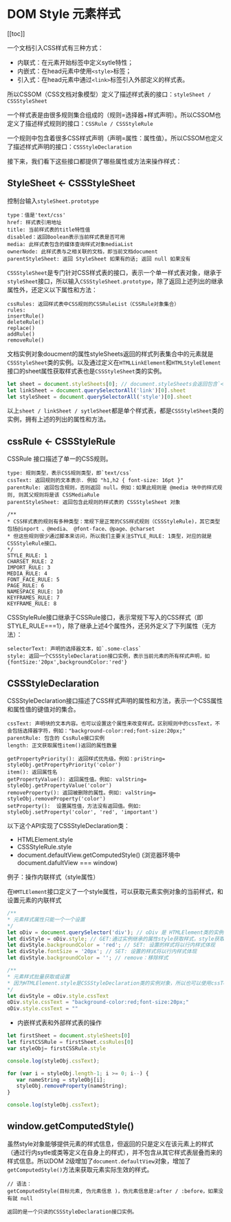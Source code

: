 # DOM Style 元素样式

[[toc]]

一个文档引入CSS样式有三种方式：
- 内联式：在元素开始标签中定义sytle特性；
- 内嵌式：在head元素中使用`<style>`标签；
- 引入式：在head元素中通过`<link>`标签引入外部定义的样式表。

所以CSSOM（CSS文档对象模型）定义了描述样式表的接口：`styleSheet / CSSStyleSheet`

一个样式表是由很多规则集合组成的（规则=选择器+样式声明）。所以CSSOM也定义了描述样式规则的接口：`CSSRule / CSSStyleRule`

一个规则中包含着很多CSS样式声明（声明=属性：属性值）。所以CSSOM也定义了描述样式声明的接口：`CSSStyleDeclaration`


接下来，我们看下这些接口都提供了哪些属性或方法来操作样式：

## StyleSheet <- CSSStyleSheet

控制台输入`styleSheet.prototype`

```
type：值是'text/css'
href: 样式表引用地址
title: 当前样式表的title特性值
disabled：返回Boolean表示当前样式表是否可用
media: 此样式表包含的媒体查询样式对象mediaList
ownerNode: 此样式表与之相关联的文档，即当前文档document
parentStyleSheet: 返回 StyleSheet 如果有的话; 返回 null 如果没有
```

`CSSStyleSheet`是专门针对CSS样式表的接口，表示一个单一样式表对象，继承于`styleSheet`接口，所以输入`CSSStyleSheet.prototype`，除了返回上述列出的继承属性外，还定义以下属性和方法：
```
cssRules: 返回样式表中CSS规则的CSSRuleList（CSSRule对象集合）
rules:
insertRule()
deleteRule()
replace()
addRule()
removeRule()
```
文档实例对象doucment的属性styleSheets返回的样式列表集合中的元素就是`CSSStyleSheet`类的实例。以及通过定义在`HTMLLinkElement`和`HTMLStyleElement`接口的sheet属性获取样式表也是`CSSStyleSheet`类的实例。
```js
let sheet = document.styleSheets[0]; // document.styleSheets会返回包含`<style>`元素和`rel="stylesheet"`的`<link>`元素引入的样式表。
let linkSheet = document.querySelectorAll('link')[0].sheet
let styleSheet = document.querySelectorAll('style')[0].sheet
```
以上`sheet / linkSheet / sytleSheet`都是单个样式表，都是`CSSStyleSheet`类的实例，拥有上述的列出的属性和方法。

## cssRule <- CSSStyleRule

CSSRule 接口描述了单一的CSS规则。
```
type: 规则类型，表示CSS规则类型，即`text/css`
cssText: 返回规则的文本表示. 例如 "h1,h2 { font-size: 16pt }"
parentRule: 返回包含规则，否则返回 null。例如：如果此规则是 @media 块中的样式规则, 则其父规则将是该 CSSMediaRule
parentStyleSheet: 返回包含此规则的样式表的 CSSStyleSheet 对象

/**
* CSS样式表的规则有多种类型：常规下是正常的CSS样式规则（CSSStyleRule)，其它类型包括@inport 、@media、 @font-face、@page、@charset
* 但这些规则很少通过脚本来访问，所以我们主要关注STYLE_RULE: 1类型，对应的就是CSSStyleRule接口。
*/
STYLE_RULE: 1
CHARSET_RULE: 2
IMPORT_RULE: 3
MEDIA_RULE: 4
FONT_FACE_RULE: 5
PAGE_RULE: 6
NAMESPACE_RULE: 10
KEYFRAMES_RULE: 7
KEYFRAME_RULE: 8
```
CSSStyleRule接口继承于CSSRule接口，表示常规下写入的CSS样式（即STYLE_RULE===1），除了继承上述4个属性外，还另外定义了下列属性（无方法）：
```
selectorText: 声明的选择器文本，如`.some-class`
style: 返回一个CSSStyleDeclaration接口实例，表示当前元素的所有样式声明，如{fontSize:'20px',backgroundColor:'red'}
```

## CSSStyleDeclaration

CSSStyleDeclaration接口描述了CSS样式声明的属性和方法，表示一个CSS属性和属性值的键值对的集合。

```
cssText: 声明块的文本内容。也可以设置这个属性来改变样式。区别规则中的cssText，不会包括选择器字符，例如："background-color:red;font-size:20px;"
parentRule: 包含的 CssRule接口实例
length: 正文获取属性item()返回的属性数量

getPropertyPriority(): 返回样式优先级。例如：priString= styleObj.getPropertyPriority('color')
item(): 返回属性名
getPropertyValue(): 返回属性值。例如: valString= styleObj.getPropertyValue('color')
removeProperty(): 返回被删除的属性。例如: valString= styleObj.removeProperty('color')
setProperty():  设置属性值，方法没有返回值。例如: styleObj.setProperty('color', 'red', 'important')
```

以下这个API实现了CSSStyleDeclaration类：
- HTMLElement.style
- CSSStyleRule.style
- document.defaultView.getComputedStyle() (浏览器环境中document.dafultView === window)

例子：操作内联样式（style属性）

在`HMTLElement`接口定义了一个style属性，可以获取元素实例对象的当前样式，和设置元素的内联样式
```js
/**
* 元素样式属性只能一个一个设置
*/
let oDiv = document.querySelector('div'); // oDiv 是 HTMLElement类的实例
let divStyle = oDiv.style; // GET:通过实例继承的属性style获取样式，style获取到的样式对象就是CSSStyleDeclaration类的实例对象
let divStyle.backgroundColor = 'red'; // SET: 设置的样式将以行内样式体现
let divStyle.fontSize = '20px'; // SET: 设置的样式将以行内样式体现
let divStyle.backgroundColor = ''; // remove：移除样式

/**
* 元素样式批量获取或设置
* 因为HTMLElement.style是CSSStyleDeclaration类的实例对象，所以也可以使用cssText批量获取或设置样式
*/
let divStyle = oDiv.style.cssText
oDiv.style.cssText = "background-color:red;font-size:20px;"
oDiv.style.cssText = ""
```
- 内嵌样式表和外部样式表的操作

```js
let firstSheet = document.styleSheets[0]
let firstCSSRule = firstSheet.cssRules[0]
var styleObj= firstCSSRule.style

console.log(styleObj.cssText);

for (var i = styleObj.length-1; i >= 0; i--) {
   var nameString = styleObj[i];
   styleObj.removeProperty(nameString);
}

console.log(styleObj.cssText);
```

## window.getComputedStyle()

虽然style对象能够提供元素的样式信息，但返回的只是定义在该元素上的样式（通过行内sytle或类等定义在自身上的样式），并不包含从其它样式表层叠而来的样式信息。所以DOM 2级增加了`document.defaultView`对象，增加了`getComputedStyle()`方法来获取元素实际生效的样式。

```
// 语法：
getComputedStyle(目标元素, 伪元素信息 )，伪元素信息是:after / :before，如果没有就 null

返回的是一个只读的CSSStyleDeclaration接口实例。
```